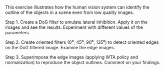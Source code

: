 This exercise illustrates how the human vision system can identify the outline of the objects in a scene even from low quality images.


Step 1. Create a DoG filter to emulate lateral inhibition. Apply it on the images and see the results. Experiment with different values of the parameters.

Step 2. Create oriented filters (0⁰, 45⁰, 90⁰, 135⁰) to detect oriented edges on the DoG filtered image. Examine the edge images.

Step 3. Superimpose the edge images (applying  WTA policy and normalization) to reproduce the object outlines. Comment on your findings.
